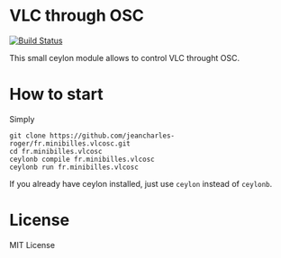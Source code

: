 # VLC through OSC

[![Build Status](https://drone.io/github.com/jeancharles-roger/fr.minibilles.vlcosc/status.png)](https://drone.io/github.com/jeancharles-roger/fr.minibilles.vlcosc/latest)

This small ceylon module allows to control VLC throught OSC.

# How to start

Simply 

```
git clone https://github.com/jeancharles-roger/fr.minibilles.vlcosc.git
cd fr.minibilles.vlcosc
ceylonb compile fr.minibilles.vlcosc
ceylonb run fr.minibilles.vlcosc
```

If you already have ceylon installed, just use `ceylon` instead of `ceylonb`.


# License

MIT License
